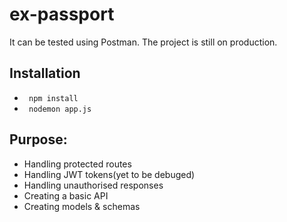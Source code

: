 # ex-passport

It can be tested using Postman. The project is still on production.



## Installation
 * ` npm install`
 * ` nodemon app.js`

## Purpose:
* Handling protected routes
* Handling JWT tokens(yet to be debuged)
* Handling unauthorised responses
* Creating a basic API
* Creating models & schemas
